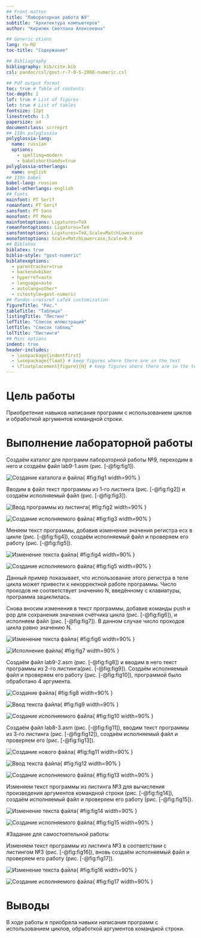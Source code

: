 ```yaml
---
## Front matter
title: "Лабораторная работа №9"
subtitle: "Архитектура компьютеров"
author: "Кирилюк Светлана Алексеевна"

## Generic otions
lang: ru-RU
toc-title: "Содержание"

## Bibliography
bibliography: bib/cite.bib
csl: pandoc/csl/gost-r-7-0-5-2008-numeric.csl

## Pdf output format
toc: true # Table of contents
toc-depth: 2
lof: true # List of figures
lot: true # List of tables
fontsize: 12pt
linestretch: 1.5
papersize: a4
documentclass: scrreprt
## I18n polyglossia
polyglossia-lang:
  name: russian
  options:
	- spelling=modern
	- babelshorthands=true
polyglossia-otherlangs:
  name: english
## I18n babel
babel-lang: russian
babel-otherlangs: english
## Fonts
mainfont: PT Serif
romanfont: PT Serif
sansfont: PT Sans
monofont: PT Mono
mainfontoptions: Ligatures=TeX
romanfontoptions: Ligatures=TeX
sansfontoptions: Ligatures=TeX,Scale=MatchLowercase
monofontoptions: Scale=MatchLowercase,Scale=0.9
## Biblatex
biblatex: true
biblio-style: "gost-numeric"
biblatexoptions:
  - parentracker=true
  - backend=biber
  - hyperref=auto
  - language=auto
  - autolang=other*
  - citestyle=gost-numeric
## Pandoc-crossref LaTeX customization
figureTitle: "Рис."
tableTitle: "Таблица"
listingTitle: "Листинг"
lofTitle: "Список иллюстраций"
lotTitle: "Список таблиц"
lolTitle: "Листинги"
## Misc options
indent: true
header-includes:
  - \usepackage{indentfirst}
  - \usepackage{float} # keep figures where there are in the text
  - \floatplacement{figure}{H} # keep figures where there are in the text
---
```


# Цель работы

Приобретение навыков написания программ с использованием циклов и обработкой аргументов командной строки.

# Выполнение лабораторной работы

Создаём каталог для программ лабораторной работы №9, переходим в него и создаём файл lab9-1.asm (рис. [-@fig:fig1]).

![Создание каталога и файла](image/fig1.png){ #fig:fig1 width=90% }

Вводим в файл текст программы из 1-го листинга (рис. [-@fig:fig2]) и создаём исполняемый файл (рис. [-@fig:fig3]).

![Ввод программы из листинга](image/fig2.png){ #fig:fig2 width=90% }

![Создание исполняемого файла](image/fig3.png){ #fig:fig3 width=90% }

Меняем текст программы, добавив изменение значения регистра ecx в цикле (рис. [-@fig:fig4]), создаём исполняемый файл и проверяем его работу (рис. [-@fig:fig5]).

![Изменение текста файла](image/fig4.png){ #fig:fig4 width=90% }

![Создание исполняемого файла](image/fig5.png){ #fig:fig5 width=90% }

Данный пример показывает, что использование этого регистра в теле цикла может привести к некорректной работе программы. Число проходов не соответствует значению N, введённому с клавиатуры, программа зациклилась.

Снова вносим изменения в текст программы, добавив команды push и pop для сохранения значения счётчика цикла (рис. [-@fig:fig6]), и исполняем файл (рис. [-@fig:fig7]). В данном случае число проходов цикла равно значению N.

![Изменение текста файла](image/fig6.png){ #fig:fig6 width=90% }

![Исполнение файла](image/fig7.png){ #fig:fig7 width=90% }

Создаём файл lab9-2.asm (рис. [-@fig:fig8]) и вводим в него текст программы из 2-го листинга(рис. [-@fig:fig9]). Создаём исполняемый файл и проверяем его работу (рис. [-@fig:fig10]), программой было обработано 4 аргумента.

![Создание файла](image/fig8.png){ #fig:fig8 width=90% }

![Ввод текста файла](image/fig9.png){ #fig:fig9 width=90% }

![Создание исполняемого файла](image/fig10.png){ #fig:fig10 width=90% }

Создаём файл lab8-3.asm (рис. [-@fig:fig11]), вводим текст программы из 3-го листинга (рис. [-@fig:fig12]), создаём исполняемый файл и проверяем его (рис. [-@fig:fig13]).

![Создание нового файла](image/fig11.png){ #fig:fig11 width=90% }

![Ввод текста файла](image/fig12.png){ #fig:fig12 width=90% }

![Создание исполняемого файла](image/fig13.png){ #fig:fig13 width=90% }

Изменяем текст программы из листинга №3 для вычисления произведения аргументов командной строки (рис. [-@fig:fig14]), создаём исполняемый файл и проверяем его работу (рис. [-@fig:fig15]).

![Изменение текста файла](image/fig14.png){ #fig:fig14 width=90% }

![Создание исполняемого файла](image/fig15.png){ #fig:fig15 width=90% }

#Задание для самостоятельной работы 

Изменяем текст программы из листинга №3 в соответствии с листингом №3 (рис. [-@fig:fig16]), вновь создаём исполняемый файл и проверяем его работу (рис. [-@fig:fig17]).

![Изменение текста файла](image/fig16.png){ #fig:fig16 width=90% }

![Создание исполняемого файла](image/fig17.png){ #fig:fig17 width=90% }
 
# Выводы

В ходе работы я приобрела навыки написания программ с использованием циклов, обработкой аргументов командной строки.
